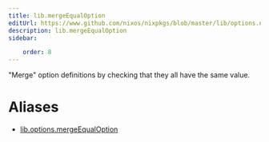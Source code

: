 ```yaml
---
title: lib.mergeEqualOption
editUrl: https://www.github.com/nixos/nixpkgs/blob/master/lib/options.nix#L256C22
description: lib.mergeEqualOption
sidebar:

    order: 8
---
```


"Merge" option definitions by checking that they all have the same value.


# Aliases

- [lib.options.mergeEqualOption](/nix-doc-comments/reference/lib/options/lib-options-mergeEqualOption)


